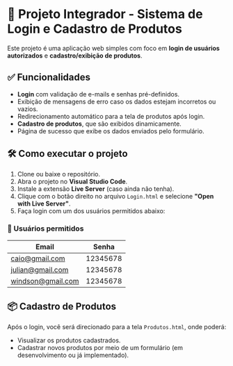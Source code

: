 # 🧩 Projeto Integrador - Sistema de Login e Cadastro de Produtos

Este projeto é uma aplicação web simples com foco em **login de usuários autorizados** e **cadastro/exibição de produtos**.

## ✅ Funcionalidades

- **Login** com validação de e-mails e senhas pré-definidos.
- Exibição de mensagens de erro caso os dados estejam incorretos ou vazios.
- Redirecionamento automático para a tela de produtos após login.
- **Cadastro de produtos**, que são exibidos dinamicamente.
- Página de sucesso que exibe os dados enviados pelo formulário.

## 🛠 Como executar o projeto

1. Clone ou baixe o repositório.
2. Abra o projeto no **Visual Studio Code**.
3. Instale a extensão **Live Server** (caso ainda não tenha).
4. Clique com o botão direito no arquivo `Login.html` e selecione **"Open with Live Server"**.
5. Faça login com um dos usuários permitidos abaixo:

### 👤 Usuários permitidos

| Email               | Senha     |
|---------------------|-----------|
| caio@gmail.com      | 12345678  |
| julian@gmail.com    | 12345678  |
| windson@gmail.com   | 12345678  |

## 📦 Cadastro de Produtos

Após o login, você será direcionado para a tela `Produtos.html`, onde poderá:

- Visualizar os produtos cadastrados.
- Cadastrar novos produtos por meio de um formulário (em desenvolvimento ou já implementado).
